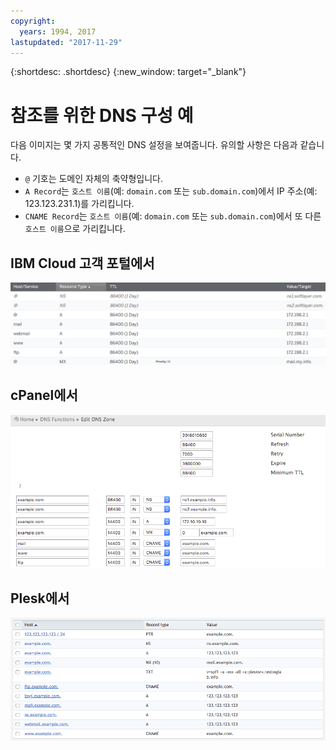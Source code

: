 ```yaml
---
copyright:
  years: 1994, 2017
lastupdated: "2017-11-29"
---
```


{:shortdesc: .shortdesc}
{:new_window: target="_blank"}

# 참조를 위한 DNS 구성 예

다음 이미지는 몇 가지 공통적인 DNS 설정을 보여줍니다. 유의할 사항은 다음과 같습니다.

 * `@` 기호는 도메인 자체의 축약형입니다. 
 * `A Record`는 `호스트 이름`(예: `domain.com` 또는 `sub.domain.com`)에서 IP 주소(예: 123.123.231.1)를 가리킵니다. 
 * `CNAME Record`는 `호스트 이름`(예: `domain.com` 또는 `sub.domain.com`)에서 또 다른 `호스트 이름`으로 가리킵니다. 

## IBM Cloud 고객 포털에서 

![그림 1: IBM 고객 포털 DNS 구역 예](images/dns1.png)


## cPanel에서

![그림 2: cPanel DNS 구역 예](images/cpaneldns.png)


## Plesk에서

![그림 3: Plesk DNS 예](images/plesk2dns.png)
